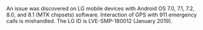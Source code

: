 An issue was discovered on LG mobile devices with Android OS 7.0, 7.1, 7.2, 8.0, and 8.1 (MTK chipsets) software. Interaction of GPS with 911 emergency calls is mishandled. The LG ID is LVE-SMP-180012 (January 2019).